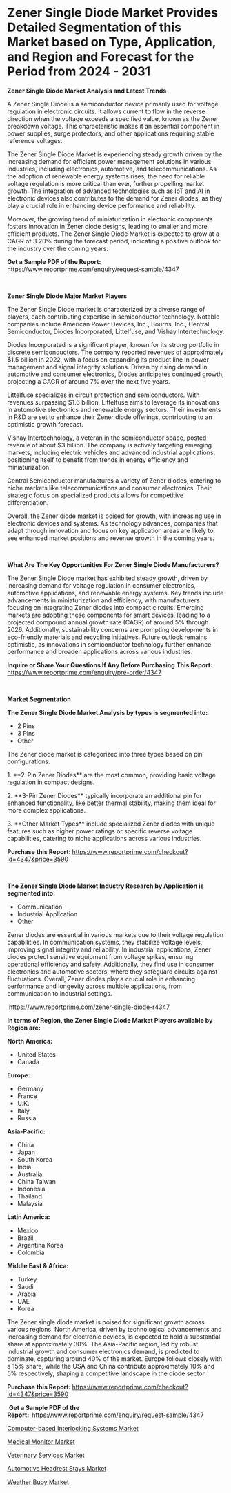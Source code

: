 <p><h1>Zener Single Diode Market Provides Detailed Segmentation of this Market based on Type, Application, and Region and Forecast for the Period from 2024 - 2031</h1></p><p><strong>Zener Single Diode Market Analysis and Latest Trends</strong></p>
<p><p>A Zener Single Diode is a semiconductor device primarily used for voltage regulation in electronic circuits. It allows current to flow in the reverse direction when the voltage exceeds a specified value, known as the Zener breakdown voltage. This characteristic makes it an essential component in power supplies, surge protectors, and other applications requiring stable reference voltages.</p><p>The Zener Single Diode Market is experiencing steady growth driven by the increasing demand for efficient power management solutions in various industries, including electronics, automotive, and telecommunications. As the adoption of renewable energy systems rises, the need for reliable voltage regulation is more critical than ever, further propelling market growth. The integration of advanced technologies such as IoT and AI in electronic devices also contributes to the demand for Zener diodes, as they play a crucial role in enhancing device performance and reliability.</p><p>Moreover, the growing trend of miniaturization in electronic components fosters innovation in Zener diode designs, leading to smaller and more efficient products. The Zener Single Diode Market is expected to grow at a CAGR of 3.20% during the forecast period, indicating a positive outlook for the industry over the coming years.</p></p>
<p><strong>Get a Sample PDF of the Report:&nbsp;</strong> <a href="https://www.reportprime.com/enquiry/request-sample/4347">https://www.reportprime.com/enquiry/request-sample/4347</a></p>
<p>&nbsp;</p>
<p><strong>Zener Single Diode Major Market Players</strong></p>
<p><p>The Zener Single Diode market is characterized by a diverse range of players, each contributing expertise in semiconductor technology. Notable companies include American Power Devices, Inc., Bourns, Inc., Central Semiconductor, Diodes Incorporated, Littelfuse, and Vishay Intertechnology. </p><p>Diodes Incorporated is a significant player, known for its strong portfolio in discrete semiconductors. The company reported revenues of approximately $1.5 billion in 2022, with a focus on expanding its product line in power management and signal integrity solutions. Driven by rising demand in automotive and consumer electronics, Diodes anticipates continued growth, projecting a CAGR of around 7% over the next five years.</p><p>Littelfuse specializes in circuit protection and semiconductors. With revenues surpassing $1.6 billion, Littelfuse aims to leverage its innovations in automotive electronics and renewable energy sectors. Their investments in R&D are set to enhance their Zener diode offerings, contributing to an optimistic growth forecast.</p><p>Vishay Intertechnology, a veteran in the semiconductor space, posted revenue of about $3 billion. The company is actively targeting emerging markets, including electric vehicles and advanced industrial applications, positioning itself to benefit from trends in energy efficiency and miniaturization. </p><p>Central Semiconductor manufactures a variety of Zener diodes, catering to niche markets like telecommunications and consumer electronics. Their strategic focus on specialized products allows for competitive differentiation.</p><p>Overall, the Zener diode market is poised for growth, with increasing use in electronic devices and systems. As technology advances, companies that adapt through innovation and focus on key application areas are likely to see enhanced market positions and revenue growth in the coming years.</p></p>
<p>&nbsp;</p>
<p><strong>What Are The Key Opportunities For Zener Single Diode Manufacturers?</strong></p>
<p><p>The Zener Single Diode market has exhibited steady growth, driven by increasing demand for voltage regulation in consumer electronics, automotive applications, and renewable energy systems. Key trends include advancements in miniaturization and efficiency, with manufacturers focusing on integrating Zener diodes into compact circuits. Emerging markets are adopting these components for smart devices, leading to a projected compound annual growth rate (CAGR) of around 5% through 2026. Additionally, sustainability concerns are prompting developments in eco-friendly materials and recycling initiatives. Future outlook remains optimistic, as innovations in semiconductor technology further enhance performance and broaden applications across various industries.</p></p>
<p><strong>Inquire or Share Your Questions If Any Before Purchasing This Report:</strong> <a href="https://www.reportprime.com/enquiry/pre-order/4347">https://www.reportprime.com/enquiry/pre-order/4347</a></p>
<p>&nbsp;</p>
<p><strong>Market Segmentation</strong></p>
<p><strong>The Zener Single Diode Market Analysis by types is segmented into:</strong></p>
<p><ul><li>2 Pins</li><li>3 Pins</li><li>Other</li></ul></p>
<p><p>The Zener diode market is categorized into three types based on pin configurations. </p><p>1. **2-Pin Zener Diodes** are the most common, providing basic voltage regulation in compact designs. </p><p>2. **3-Pin Zener Diodes** typically incorporate an additional pin for enhanced functionality, like better thermal stability, making them ideal for more complex applications. </p><p>3. **Other Market Types** include specialized Zener diodes with unique features such as higher power ratings or specific reverse voltage capabilities, catering to niche applications across various industries.</p></p>
<p><strong>Purchase this Report:&nbsp;</strong><a href="https://www.reportprime.com/checkout?id=4347&price=3590">https://www.reportprime.com/checkout?id=4347&price=3590</a></p>
<p>&nbsp;</p>
<p><strong>The Zener Single Diode Market Industry Research by Application is segmented into:</strong></p>
<p><ul><li>Communication</li><li>Industrial Application</li><li>Other</li></ul></p>
<p><p>Zener diodes are essential in various markets due to their voltage regulation capabilities. In communication systems, they stabilize voltage levels, improving signal integrity and reliability. In industrial applications, Zener diodes protect sensitive equipment from voltage spikes, ensuring operational efficiency and safety. Additionally, they find use in consumer electronics and automotive sectors, where they safeguard circuits against fluctuations. Overall, Zener diodes play a crucial role in enhancing performance and longevity across multiple applications, from communication to industrial settings.</p></p>
<p><a href="https://www.reportprime.com/zener-single-diode-r4347">&nbsp;https://www.reportprime.com/zener-single-diode-r4347</a></p>
<p><strong>In terms of Region, the Zener Single Diode Market Players available by Region are:</strong></p>
<p>
    <p> <strong> North America: </strong>
        <ul>
            <li>United States</li>
            <li>Canada</li>
        </ul>
        </p> 
    <p> <strong> Europe: </strong>
        <ul>
            <li>Germany</li>
            <li>France</li>
            <li>U.K.</li>
            <li>Italy</li>
            <li>Russia</li>
        </ul>
        </p> 
    <p> <strong> Asia-Pacific: </strong>
        <ul>
            <li>China</li>
            <li>Japan</li>
            <li>South Korea</li>
            <li>India</li>
            <li>Australia</li>
            <li>China Taiwan</li>
            <li>Indonesia</li>
            <li>Thailand</li>
            <li>Malaysia</li>
        </ul>
        </p> 
    <p> <strong> Latin America: </strong>
        <ul>
            <li>Mexico</li>
            <li>Brazil</li>
            <li>Argentina Korea</li>
            <li>Colombia</li>
        </ul>
        </p> 
    <p> <strong> Middle East & Africa: </strong>
        <ul>
            <li>Turkey</li>
            <li>Saudi</li>
            <li>Arabia</li>
            <li>UAE</li>
            <li>Korea</li>
        </ul>
    </p>
    </p>
<p><p>The Zener single diode market is poised for significant growth across various regions. North America, driven by technological advancements and increasing demand for electronic devices, is expected to hold a substantial share at approximately 30%. The Asia-Pacific region, led by robust industrial growth and consumer electronics demand, is predicted to dominate, capturing around 40% of the market. Europe follows closely with a 15% share, while the USA and China contribute approximately 10% and 5% respectively, shaping a competitive landscape in the diode sector.</p></p>
<p><strong>Purchase this Report: </strong><a href="https://www.reportprime.com/checkout?id=4347&price=3590">https://www.reportprime.com/checkout?id=4347&price=3590</a></p>
<p>&nbsp;<strong>Get a Sample PDF of the Report:&nbsp;&nbsp;</strong><a href="https://www.reportprime.com/enquiry/request-sample/4347">https://www.reportprime.com/enquiry/request-sample/4347</a></p>
<p><strong></strong></p>
<p><p><a href="https://issuu.com/reportprime-2/docs/computer-based-interlocking-systems_39f6490eb1a24d">Computer-based Interlocking Systems Market</a></p><p><a href="https://www.linkedin.com/pulse/medical-monitor-market-trends-growth-outlook-2024-2031-levke?trackingId=Ic9ym3%2BtTuyfdT3JV%2FV1yQ%3D%3D">Medical Monitor Market</a></p><p><a href="https://www.linkedin.com/pulse/veterinary-services-market-global-regional-analysis-focus-pdgse?trackingId=wjC1NJ4dSKGbjCb1uibj%2BQ%3D%3D">Veterinary Services Market</a></p><p><a href="https://issuu.com/reportprime-2/docs/automotive-headrest-stays-market-si_d091ca1a0d4dfd">Automotive Headrest Stays Market</a></p><p><a href="https://www.linkedin.com/pulse/strategic-insights-global-weather-buoy-market-trends-2024--ditpc?trackingId=nR6%2BRMFSSZugYhGNDSccsw%3D%3D">Weather Buoy Market</a></p></p>